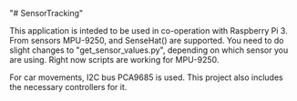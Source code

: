 "# SensorTracking" 

This application is inteded to be used in co-operation with Raspberry Pi 3. From sensors MPU-9250, and SenseHat() are supported. You need to do slight changes to "get_sensor_values.py", depending on which sensor you are using. Right now scripts are working for MPU-9250.

For car movements, I2C bus PCA9685 is used. This project also includes the necessary controllers for it.
